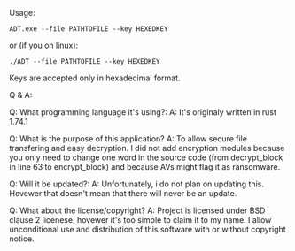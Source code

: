 Usage:

```ADT.exe --file PATHTOFILE --key HEXEDKEY```

or (if you on linux):

```./ADT --file PATHTOFILE --key HEXEDKEY```

Keys are accepted only in hexadecimal format.

Q & A:

Q: What programming language it's using?: 
A: It's originaly written in rust 1.74.1

Q: What is the purpose of this application? 
A: To allow secure file transfering and easy decryption. I did not add encryption modules because you only need to change one word in the source code (from decrypt_block in line 63 to encrypt_block) and because AVs might flag it as ransomware.

Q: Will it be updated?: 
A: Unfortunately, i do not plan on updating this. Hovewer that doesn't mean that there will never be an update.

Q: What about the license/copyright? 
A: Project is licensed under BSD clause 2 licenese, hovewer it's too simple to claim it to my name. I allow unconditional use and distribution of this software with or without copyright notice.
